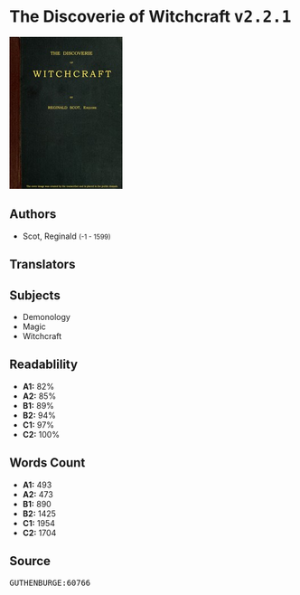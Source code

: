 # The Discoverie of Witchcraft <kbd>v2.2.1</kbd>

![](./cover.medium.jpg "")

## Authors


 - Scot, Reginald <small>(-1 - 1599)</small>

## Translators



## Subjects


 - Demonology
 - Magic
 - Witchcraft

## Readablility


 - **A1:** 82%
 - **A2:** 85%
 - **B1:** 89%
 - **B2:** 94%
 - **C1:** 97%
 - **C2:** 100%

## Words Count


 - **A1:** 493
 - **A2:** 473
 - **B1:** 890
 - **B2:** 1425
 - **C1:** 1954
 - **C2:** 1704

## Source


<kbd>GUTHENBURGE:60766</kbd>
